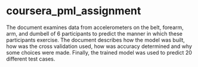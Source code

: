 # coursera_pml_assignment
The document examines data from accelerometers on the belt, forearm, arm, and dumbell of 6 participants to predict the manner in which these participants exercise. The document describes how the model was built, how was the cross validation used, how was accuracy determined and why some choices were made. Finally, the trained model was used to predict 20 different test cases.
